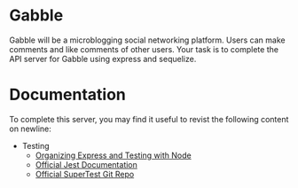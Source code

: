 # Gabble
Gabble will be a microblogging social networking platform. Users can make
comments and like comments of other users. Your task is to complete the API
server for Gabble using express and sequelize. 

# Documentation
To complete this server, you may find it useful to revist the following content
on newline:

- Testing
    - [Organizing Express and Testing with Node](https://newline.theironyard.com/courses/10/objective_lessons/159)
    - [Official Jest Documentation](https://facebook.github.io/jest/)
    - [Official SuperTest Git Repo](https://github.com/visionmedia/supertest)

